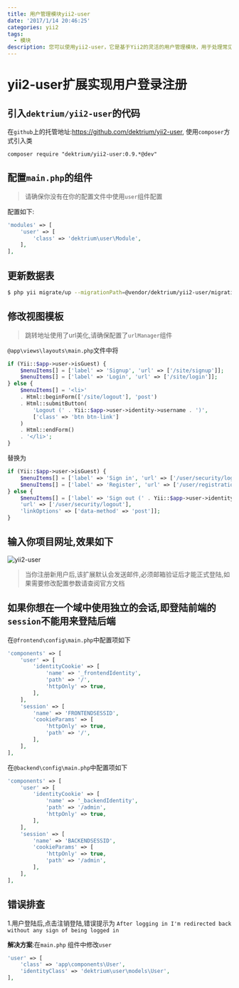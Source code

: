 ```yaml
---
title: 用户管理模块yii2-user
date: '2017/1/14 20:46:25'
categories: yii2
tags:
  - 模块
description: 您可以使用yii2-user，它是基于Yii2的灵活的用户管理模块，用于处理常见任务，如注册，身份验证和密码检索
---
```


# yii2-user扩展实现用户登录注册

## 引入`dektrium/yii2-user`的代码

在`github`上的托管地址:[https:\/\/github.com\/dektrium\/yii2-user](https://github.com/dektrium/yii2-user), 使用`composer`方式引入类

```text
composer require "dektrium/yii2-user:0.9.*@dev"
```

## 配置`main.php`的组件

> 请确保你没有在你的配置文件中使用`user`组件配置

配置如下:

```php
'modules' => [
    'user' => [
        'class' => 'dektrium\user\Module',
    ],
],
```

## 更新数据表

```bash
$ php yii migrate/up --migrationPath=@vendor/dektrium/yii2-user/migrations
```

## 修改视图模板

> 跳转地址使用了url美化,请确保配置了`urlManager`组件

`@app\views\layouts\main.php`文件中将

```php
if (Yii::$app->user->isGuest) {
    $menuItems[] = ['label' => 'Signup', 'url' => ['/site/signup']];
    $menuItems[] = ['label' => 'Login', 'url' => ['/site/login']];
} else {
    $menuItems[] = '<li>'
    . Html::beginForm(['/site/logout'], 'post')
    . Html::submitButton(
        'Logout (' . Yii::$app->user->identity->username . ')',
        ['class' => 'btn btn-link']
    )
    . Html::endForm()
    . '</li>';
}
```

替换为

```php
if (Yii::$app->user->isGuest) {
    $menuItems[] = ['label' => 'Sign in', 'url' => ['/user/security/login']];
    $menuItems[] = ['label' => 'Register', 'url' => ['/user/registration/register'], 'visible' => Yii::$app->user->isGuest];
} else {
    $menuItems[] = ['label' => 'Sign out (' . Yii::$app->user->identity->username . ')',
    'url' => ['/user/security/logout'],
    'linkOptions' => ['data-method' => 'post']];
}
```

## 输入你项目网址,效果如下

![yii2-user](http://ooqid2far.bkt.clouddn.com/myblog/yii2-user.png)

> 当你注册新用户后,该扩展默认会发送邮件,必须邮箱验证后才能正式登陆,如果需要修改配置参数请查阅官方文档

## 如果你想在一个域中使用独立的会话,即登陆前端的`session`不能用来登陆后端

在`@frontend\config\main.php`中配置项如下

```php
'components' => [
    'user' => [
        'identityCookie' => [
            'name' => '_frontendIdentity',
            'path' => '/',
            'httpOnly' => true,
        ],
    ],
    'session' => [
        'name' => 'FRONTENDSESSID',
        'cookieParams' => [
            'httpOnly' => true,
            'path' => '/',
        ],
    ],
],
```

在`@backend\config\main.php`中配置项如下

```php
'components' => [
    'user' => [
        'identityCookie' => [
            'name' => '_backendIdentity',
            'path' => '/admin',
            'httpOnly' => true,
        ],
    ],
    'session' => [
        'name' => 'BACKENDSESSID',
        'cookieParams' => [
            'httpOnly' => true,
            'path' => '/admin',
        ],
    ],
],
```

## 错误排查

1.用户登陆后,点击注销登陆,错误提示为 `After logging in I'm redirected back without any sign of being logged in`

**解决方案**:在`main.php` 组件中修改`user`

```php
'user' => [
    'class' => 'app\components\User',
    'identityClass' => 'dektrium\user\models\User',
],
```

